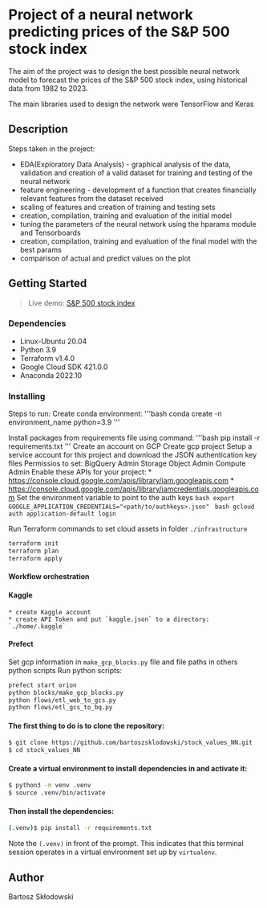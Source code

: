 # Project of a neural network predicting prices of the S&P 500 stock index

The aim of the project was to design the best possible neural network model to forecast the prices of the S&P 500 stock index, using historical data from 1982 to 2023.

The main libraries used to design the network were TensorFlow and Keras

## Description

Steps taken in the project:

* EDA(Exploratory Data Analysis) - graphical analysis of the data, validation and creation of a valid dataset for training and testing of the neural network
* feature engineering - development of a function that creates financially relevant features from the dataset received
* scaling of features and creation of training and testing sets
* creation, compilation, training and evaluation of the initial model
* tuning the parameters of the neural network using the hparams module and Tensorboards
* creation, compilation, training and evaluation of the final model with the best params
* comparison of actual and predict values on the plot

## Getting Started

> Live demo: [S&P 500 stock index](https://bartoszsklodowski-sp500-stock-values.streamlit.app/) 

### Dependencies

* Linux-Ubuntu 20.04
* Python 3.9
* Terraform v1.4.0
* Google Cloud SDK 421.0.0
* Anaconda 2022.10

### Installing

Steps to run:
Create conda environment:
'''bash
conda create -n environment_name python=3.9
'''

Install packages from requirements file using command:
'''bash
pip install -r requirements.txt
'''
Create an account on GCP
Create gcp project
Setup a service account for this project and download the JSON authentication key files
    Permissios to set:
        BigQuery Admin
        Storage Object Admin
        Compute Admin
    Enable these APIs for your project:
        * https://console.cloud.google.com/apis/library/iam.googleapis.com
        * https://console.cloud.google.com/apis/library/iamcredentials.googleapis.com
    Set the environment variable to point to the auth keys
    ```bash
    export GOOGLE_APPLICATION_CREDENTIALS="<path/to/authkeys>.json"
    ```
    ```bash
    gcloud auth application-default login
    ```

Run Terraform commands to set cloud assets in folder `./infrastructure`
```bash
terraform init
terraform plan
terraform apply
```

#### Workflow orchestration

#### Kaggle
    * create Kaggle account
    * create API Token and put `kaggle.json` to a directory: `./home/.kaggle`

#### Prefect
Set gcp information in `make_gcp_blocks.py` file and file paths in others python scripts
Run python scripts:
```bash
prefect start orion
python blocks/make_gcp_blocks.py
python flows/etl_web_to_gcs.py
python flows/etl_gcs_to_bq.py
```


#### The first thing to do is to clone the repository:

```sh
$ git clone https://github.com/bartoszsklodowski/stock_values_NN.git
$ cd stock_values_NN
```

#### Create a virtual environment to install dependencies in and activate it:

```sh
$ python3 -m venv .venv
$ source .venv/bin/activate
```

#### Then install the dependencies:

```sh
(.venv)$ pip install -r requirements.txt
```
Note the `(.venv)` in front of the prompt. This indicates that this terminal
session operates in a virtual environment set up by `virtualenv`.


## Author

Bartosz Skłodowski 
